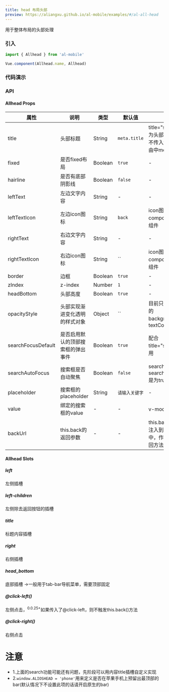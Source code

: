 ```yaml
---
title: head 布局头部
preview: https://aliangxu.github.io/al-mobile/examples/#/al-all-head
---
```


用于整体布局的头部处理

### 引入

```javascript
import { Allhead } from 'al-mobile'

Vue.component(Allhead.name, Allhead)
```

### 代码演示
<!-- DEMO -->

### API

#### Allhead Props
|属性 | 说明 | 类型 | 默认值 | 备注 |
|----|-----|------|------|------|
|title|头部标题|String|`meta.title`|title="search_all"时为头部搜索框-默认不传入title时候取路由中meta中的title|
|fixed|是否fixed布局|Boolean|`true`|-|
|hairline|是否有底部阴影线|Boolean|`false`|-|
|leftText|左边文字内容|String|-|-|
|leftTextIcon|左边icon图标|String|`back`|icon图标使用请参考components的icon组件|
|rightText|右边文字内容|String|-|-|
|rightTextIcon|右边icon图标|String|``|icon图标使用请参考components的icon组件|
|border|边框|Boolean|`true`|-|
|zIndex|z-index|Number|`1`|-|
|headBottom|头部高度|Boolean|`true`|-|
|opacityStyle|头部实现渐进变化透明的样式对象|Object|``|目前只是用了对象中的backgroundColor、textColor|
|searchFocusDefault|是否启用默认的顶部搜索框的弹出事件|Boolean|`true`|配合title="search_all"使用|
|searchAutoFocus|搜索框是否自动聚焦|Boolean|`false`|search组件中的searchAutoFocus是为true的|
|placeholder|搜索框的placeholder|String|`请输入关键字`|-|
|value|绑定的搜索框的value|-|-|v-modal绑定的数值|
|backUrl|this.back的返回参数|-|-|this.back方法需要注入到Vue.mixin中，作为一个全局返回方法|



#### Allhead Slots

##### left
左侧插槽

##### left-children
左侧除去返回按钮的插槽

##### title
标题内容插槽

##### right
右侧插槽

##### head_bottom
底部插槽
->一般用于tab-bar导航菜单，需要顶部固定

##### @click-left()
左侧点击，<sup class="version-after">0.0.25+</sup>如果传入了@click-left，则不触发this.back()方法

##### @click-right()
右侧点击


# 注意
- 1.上面的search功能可能还有问题，先阶段可以用内容title插槽自定义实现
- 2.`window.ALIOSHEAD = 'phone'`用来定义是否在苹果手机上预留出最顶部的bar(默认情况下不设置此项的话请开启原生的bar)